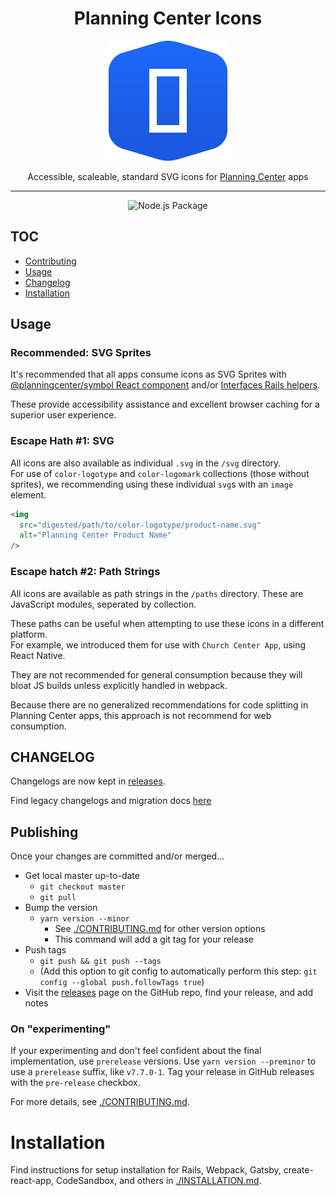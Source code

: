 <div align="center">

# Planning Center Icons

![Planning Center Icons logo](./logo.svg)

Accessible, scaleable, standard SVG icons for [Planning Center](https://planning.center) apps

<hr />

![Node.js Package](https://github.com/planningcenter/icons/workflows/Node.js%20Package/badge.svg)

</div>

## TOC

- [Contributing](./contributing.md)
- [Usage](#usage)
- [Changelog](#changelog)
- [Installation](#platform-setup-and-usage)

## Usage

### Recommended: SVG Sprites

It's recommended that all apps consume icons as SVG Sprites with [@planningcenter/symbol React component](https://github.com/planningcenter/design/tree/master/planningcenter/symbol) and/or [Interfaces Rails helpers](https://github.com/ministrycentered/interfaces/blob/master/app/helpers/interfaces/application_helper.rb#L19-L64).

These provide accessibility assistance and excellent browser caching for a superior user experience.

### Escape Hath #1: SVG

All icons are also available as individual `.svg` in the `/svg` directory.  
For use of `color-logotype` and `color-logomark` collections (those without sprites), we recommending using these individual `svg`s with an `image` element.

```html
<img
  src="digested/path/to/color-logotype/product-name.svg"
  alt="Planning Center Product Name"
/>
```

### Escape hatch #2: Path Strings

All icons are available as path strings in the `/paths` directory.
These are JavaScript modules, seperated by collection.

These paths can be useful when attempting to use these icons in a different platform.  
For example, we introduced them for use with `Church Center App`, using React Native.

They are not recommended for general consumption because they will bloat JS builds unless explicitly handled in webpack.

Because there are no generalized recommendations for code splitting in Planning Center apps, this approach is not recommend for web consumption.

## CHANGELOG

Changelogs are now kept in [releases](https://github.com/planningcenter/icons/releases).

Find legacy changelogs and migration docs [here](./changelog)

## Publishing

Once your changes are committed and/or merged...

- Get local master up-to-date
  - `git checkout master`
  - `git pull`
- Bump the version
  - `yarn version --minor`
    - See [./CONTRIBUTING.md](./CONTRIBUTING.md) for other version options
    - This command will add a git tag for your release
- Push tags
  - `git push && git push --tags`
  - (Add this option to git config to automatically perform this step: `git config --global push.followTags true`)
- Visit the [releases](https://github.com/planningcenter/icons/releases) page on the GitHub repo, find your release, and add notes

### On "experimenting"

If your experimenting and don't feel confident about the final implementation, use `prerelease` versions.
Use `yarn version --preminor` to use a `prerelease` suffix, like `v7.7.0-1`.
Tag your release in GitHub releases with the `pre-release` checkbox.

For more details, see [./CONTRIBUTING.md](./CONTRIBUTING.md).

# Installation

Find instructions for setup installation for Rails, Webpack, Gatsby, create-react-app, CodeSandbox, and others in [./INSTALLATION.md](./INSTALLATION.md).
